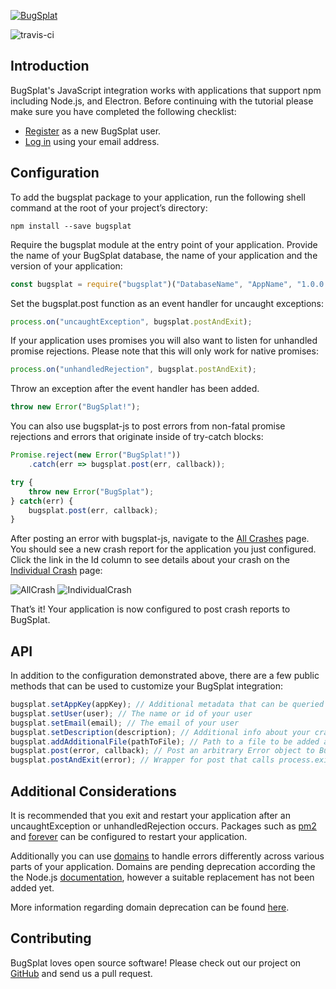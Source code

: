 [![BugSplat](https://s3.amazonaws.com/bugsplat-public/npm/header.png)](https://www.bugsplat.com)

![travis-ci](https://travis-ci.org/BugSplat-Git/bugsplat-js.svg?branch=master)
## Introduction
BugSplat's JavaScript integration works with applications that support npm including Node.js, and Electron. Before continuing with the tutorial please make sure you have completed the following checklist:
* [Register](http://www.bugsplat.com/account-registration/) as a new BugSplat user.
* [Log in](https://www.bugsplat.com/user-login/) using your email address.

## Configuration
To add the bugsplat package to your application, run the following shell command at the root of your project’s directory:
```shell
npm install --save bugsplat
```
Require the bugsplat module at the entry point of your application. Provide the name of your BugSplat database, the name of your application and the version of your application:
 ```js
 const bugsplat = require("bugsplat")("DatabaseName", "AppName", "1.0.0.0");
 ```
Set the bugsplat.post function as an event handler for uncaught exceptions:
```js
process.on("uncaughtException", bugsplat.postAndExit);
```
If your application uses promises you will also want to listen for unhandled promise rejections. Please note that this will only work for native promises:
```js
process.on("unhandledRejection", bugsplat.postAndExit);
```

Throw an exception after the event handler has been added. 
```js
throw new Error("BugSplat!");
```

You can also use bugsplat-js to post errors from non-fatal promise rejections and errors that originate inside of try-catch blocks:
```js
Promise.reject(new Error("BugSplat!"))
    .catch(err => bugsplat.post(err, callback));
```
```js
try {
    throw new Error("BugSplat");
} catch(err) {
    bugsplat.post(err, callback);
}
```

After posting an error with bugsplat-js, navigate to the [All Crashes](https://www.bugsplat.com/allCrash/) page. You should see a new crash report for the application you just configured. Click the link in the Id column to see details about your crash on the [Individual Crash](https://www.bugsplat.com/individualCrash/?id=405) page:

![AllCrash](https://s3.amazonaws.com/bugsplat-public/npm/allCrash.png)
![IndividualCrash](https://s3.amazonaws.com/bugsplat-public/npm/individualCrash.png)

That’s it! Your application is now configured to post crash reports to BugSplat.

## API
In addition to the configuration demonstrated above, there are a few public methods that can be used to customize your BugSplat integration:
```js
bugsplat.setAppKey(appKey); // Additional metadata that can be queried via BugSplat's web application
bugsplat.setUser(user); // The name or id of your user
bugsplat.setEmail(email); // The email of your user
bugsplat.setDescription(description); // Additional info about your crash that gets reset after every post
bugsplat.addAdditionalFile(pathToFile); // Path to a file to be added at post time (limit 1MB)
bugsplat.post(error, callback); // Post an arbitrary Error object to BugSplat with a callback that accepts 3 parameters (requestError, responseBody, originalError)
bugsplat.postAndExit(error); // Wrapper for post that calls process.exit(1) after posting error to BugSplat
```
## Additional Considerations
It is recommended that you exit and restart your application after an uncaughtException or unhandledRejection occurs. Packages such as [pm2](https://www.npmjs.com/package/pm2) and [forever](https://www.npmjs.com/package/forever) can be configured to restart your application.

Additionally you can use [domains](https://nodejs.org/api/domain.html#domain_warning_don_t_ignore_errors) to handle errors differently across various parts of your application. Domains are pending deprecation according the the Node.js [documentation](https://nodejs.org/api/domain.html), however a suitable replacement has not been added yet.

More information regarding domain deprecation can be found [here](https://github.com/nodejs/node/issues/10843).
## Contributing
BugSplat loves open source software! Please check out our project on [GitHub](https://github.com/bobbyg603/bugsplat-js) and send us a pull request.
